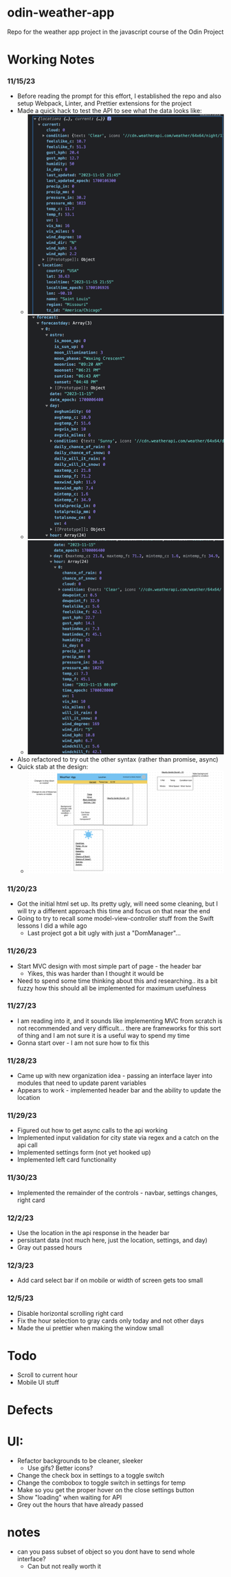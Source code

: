 # odin-weather-app
Repo for the weather app project in the javascript course of the Odin Project

# Working Notes
### 11/15/23
- Before reading the prompt for this effort, I established the repo and also setup Webpack, Linter, and Prettier extensions for the project 
- Made a quick hack to test the API to see what the data looks like:
    - ![Alt text](design/image.png)
    - ![Alt text](design/image1.png)
    - ![Alt text](design/image3.png)
- Also refactored to try out the other syntax (rather than promise, async)
- Quick stab at the design:
    - ![Alt text](design/design.png)
    
### 11/20/23
- Got the initial html set up. Its pretty ugly, will need some cleaning, but I will try a different approach this time and focus on that near the end
- Going to try to recall some model-view-controller stuff from the Swift lessons I did a while ago 
    - Last project got a bit ugly with just a "DomManager"...

### 11/26/23
- Start MVC design with most simple part of page - the header bar
	- Yikes, this was harder than I thought it would be
- Need to spend some time thinking about this and researching.. its a bit fuzzy how this should all be implemented for maximum usefulness

### 11/27/23
- I am reading into it, and it sounds like implementing MVC from scratch is not recommended and very difficult... there are frameworks for this sort of thing and I am not sure it is a useful way to spend my time
- Gonna start over - I am not sure how to fix this 

### 11/28/23
- Came up with new organization idea - passing an interface layer into modules that need to update parent variables
- Appears to work - implemented header bar and the ability to update the location

### 11/29/23
- Figured out how to get async calls to the api working
- Implemented input validation for city state via regex and a catch on the api call
- Implemented settings form (not yet hooked up)
- Implemented left card functionality 

### 11/30/23
- Implemented the remainder of the controls - navbar, settings changes, right card

### 12/2/23
- Use the location in the api response in the header bar 
- persistant data  (not much here, just the location, settings, and day)
- Gray out passed hours

### 12/3/23
- Add card select bar if on mobile or width of screen gets too small

### 12/5/23
- Disable horizontal scrolling right card
- Fix the hour selection to gray cards only today and not other days
- Made the ui prettier when making the window small 

# Todo
- Scroll to current hour
- Mobile UI stuff

# Defects

# UI:
- Refactor backgrounds to be cleaner, sleeker
	- Use gifs? Better icons?
- Change the check box in settings to a toggle switch
- Change the combobox to toggle switch in settings for temp
- Make so you get the proper hover on the close settings button
- Show "loading" when waiting for API
- Grey out the hours that have already passed

# notes
- can you pass subset of object so you dont have to send whole interface?
	- Can but not really worth it